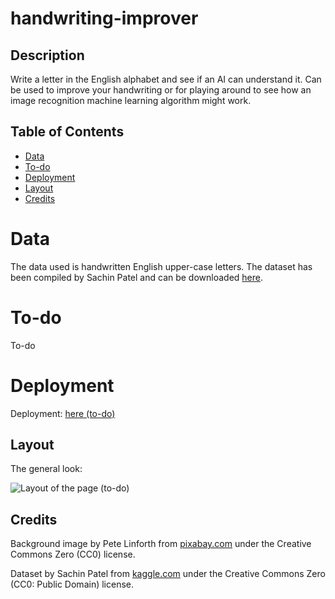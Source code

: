 # handwriting-improver

## Description

Write a letter in the English alphabet and see if an AI can understand it. Can be used to improve your handwriting or for playing around to see how an image recognition machine learning algorithm might work.

## Table of Contents

- [Data](#data)
- [To-do](#to-do)
- [Deployment](#deployment)
- [Layout](#layout)
- [Credits](#credits)

# Data

The data used is handwritten English upper-case letters. The dataset has been compiled by Sachin Patel and can be downloaded [here](https://www.kaggle.com/datasets/sachinpatel21/az-handwritten-alphabets-in-csv-format).

# To-do

To-do

# Deployment

Deployment: [here (to-do)](https://todo/)

## Layout

The general look:

![Layout of the page (to-do)](./)

## Credits

Background image by Pete Linforth from [pixabay.com](https://pixabay.com/photos/connection-hand-human-robot-touch-3308188/) under the Creative Commons Zero (CC0) license.

Dataset by Sachin Patel from [kaggle.com](https://www.kaggle.com/datasets/sachinpatel21/az-handwritten-alphabets-in-csv-format) under the Creative Commons Zero (CC0: Public Domain) license.
